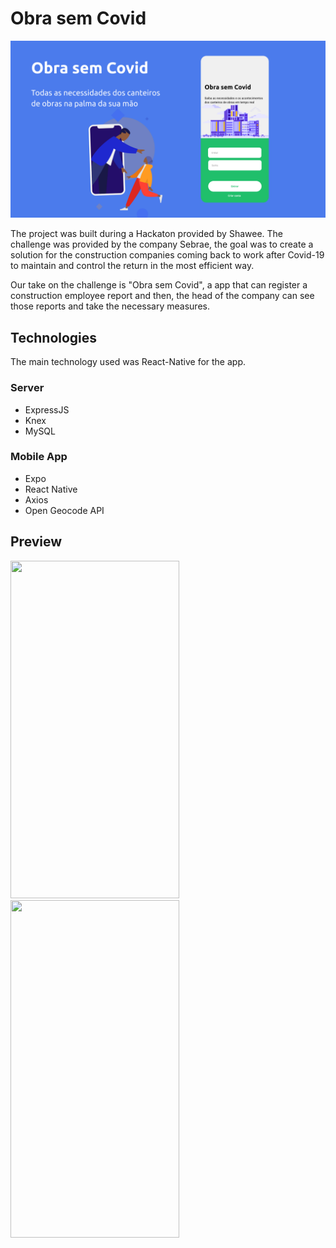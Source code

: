 # Obra sem Covid
![](README_images/splash.png)

The project was built during a Hackaton provided by Shawee. The challenge was provided by the company Sebrae, the goal was to create a solution for the construction companies coming back to work after Covid-19 to maintain and control the return in the most efficient way.

Our take on the challenge is "Obra sem Covid", a app that can register a construction employee report and then, the head of the company can see those reports and take the necessary measures.

## Technologies

The main technology used was React-Native for the app.

### Server
- ExpressJS
- Knex
- MySQL

### Mobile App
- Expo
- React Native
- Axios
- Open Geocode API

## Preview

<img src='./README_images/github1.gif' width='270' height='540'>

<img src='./README_images/github2.gif' width='270' height='540'>